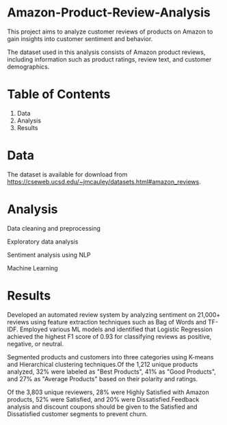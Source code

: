 # Amazon-Product-Review-Analysis
This project aims to analyze customer reviews of products on Amazon to gain insights into customer sentiment and behavior. 

The dataset used in this analysis consists of Amazon product reviews, including information such as product ratings, review text, and customer demographics.
# Table of Contents

1. Data
2. Analysis
3. Results


# Data

 The dataset is available for download from https://cseweb.ucsd.edu/~jmcauley/datasets.html#amazon_reviews.

# Analysis

Data cleaning and preprocessing

Exploratory data analysis

Sentiment analysis using NLP

Machine Learning

# Results

Developed an automated review system by analyzing sentiment on 21,000+ reviews using feature extraction techniques such as Bag of Words and TF-IDF. Employed various ML models and identified that Logistic Regression achieved the highest F1 score of 0.93 for classifying reviews as positive, negative, or neutral. 

Segmented products and customers into three categories using K-means and Hierarchical clustering techniques.Of the 1,212 unique products analyzed, 32% were labeled as "Best Products", 41% as "Good Products", and 27% as "Average Products" based on their polarity and ratings.

Of the 3,803 unique reviewers, 28% were Highly Satisfied with Amazon products, 52% were Satisfied, and 20% were Dissatisfied.Feedback analysis and discount coupons should be given to the Satisfied and Dissatisfied customer segments to prevent churn.

